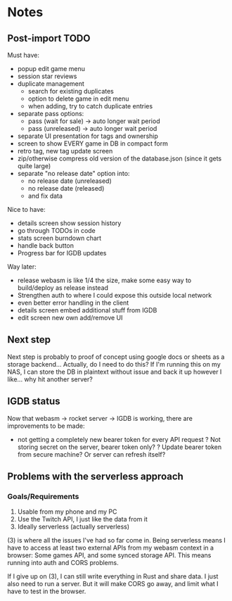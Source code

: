 # Notes

## Post-import TODO

Must have:
+ popup edit game menu
+ session star reviews
+ duplicate management
    + search for existing duplicates
    + option to delete game in edit menu
    + when adding, try to catch duplicate entries
+ separate pass options:
    + pass (wait for sale) -> auto longer wait period
    + pass (unreleased) -> auto longer wait period
+ separate UI presentation for tags and ownership
+ screen to show EVERY game in DB in compact form
+ retro tag, new tag update screen
+ zip/otherwise compress old version of the database.json (since it gets quite large)
+ separate "no release date" option into:
    + no release date (unreleased)
    + no release date (released)
    + and fix data

Nice to have:
+ details screen show session history
+ go through TODOs in code
+ stats screen burndown chart
+ handle back button
+ Progress bar for IGDB updates

Way later:
+ release webasm is like 1/4 the size, make some easy way to build/deploy as release instead
+ Strengthen auth to where I could expose this outside local network
+ even better error handling in the client
+ details screen embed additional stuff from IGDB
+ edit screen new own add/remove UI

## Next step
Next step is probably to proof of concept using google docs or sheets as a storage backend...
Actually, do I need to do this? If I'm running this on my NAS, I can store the DB in plaintext
without issue and back it up however I like... why hit another server?

## IGDB status
Now that webasm -> rocket server -> IGDB is working, there are improvements to be made:
+ not getting a completely new bearer token for every API request
? Not storing secret on the server, bearer token only?
? Update bearer token from secure machine? Or server can refresh itself?

## Problems with the serverless approach

### Goals/Requirements
1. Usable from my phone and my PC
2. Use the Twitch API, I just like the data from it
3. Ideally serverless (actually serverless)

(3) is where all the issues I've had so far come in. Being serverless means I have to access at
least two external APIs from my webasm context in a browser: Some games API, and some synced
storage API. This means running into auth and CORS problems.

If I give up on (3), I can still write everything in Rust and share data. I just also need to run
a server. But it will make CORS go away, and limit what I have to test in the browser.
